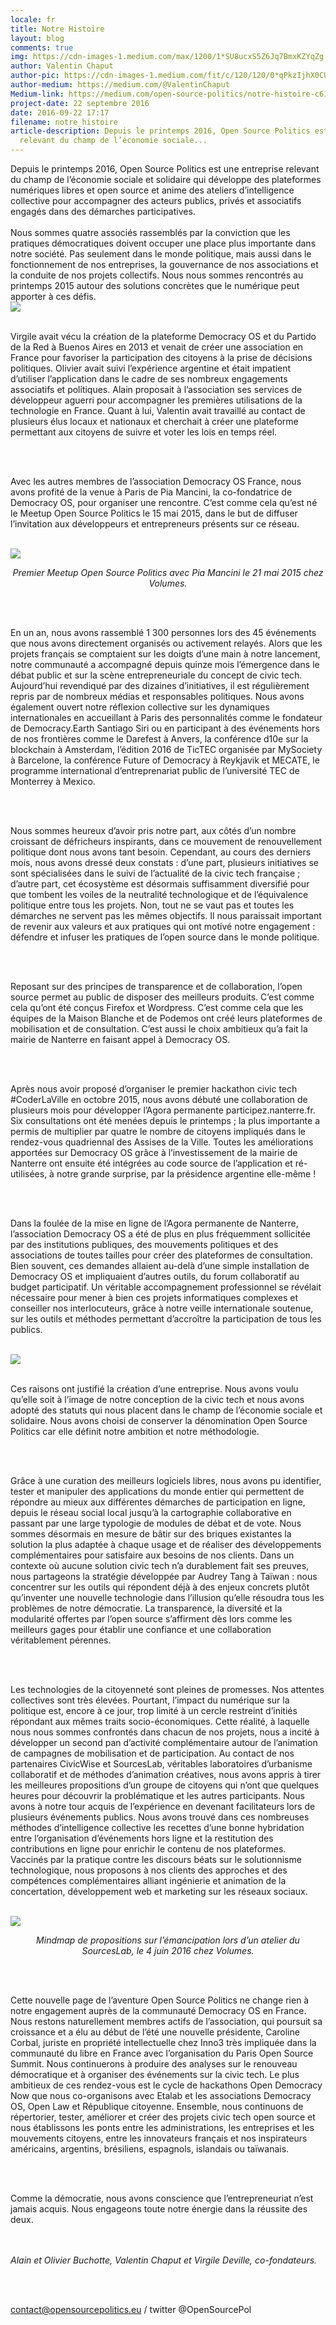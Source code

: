 ```yaml
---
locale: fr
title: Notre Histoire
layout: blog
comments: true
img: https://cdn-images-1.medium.com/max/1200/1*SU8ucxS5Z6Jq7BmxKZYqZg.jpeg
author: Valentin Chaput
author-pic: https://cdn-images-1.medium.com/fit/c/120/120/0*qPkzIjhX0CUWVeaD.jpg
author-medium: https://medium.com/@ValentinChaput
Medium-link: https://medium.com/open-source-politics/notre-histoire-c61bbec90334
project-date: 22 septembre 2016
date: 2016-09-22 17:17
filename: notre_histoire
article-description: Depuis le printemps 2016, Open Source Politics est une entreprise
  relevant du champ de l’économie sociale...
---
```


<div class = "blogcontent">
Depuis le printemps 2016, Open Source Politics est une entreprise relevant du champ de l’économie sociale et solidaire qui développe des plateformes numériques libres et open source et anime des ateliers d’intelligence collective pour accompagner des acteurs publics, privés et associatifs engagés dans des démarches participatives.
<br><br>
Nous sommes quatre associés rassemblés par la conviction que les pratiques démocratiques doivent occuper une place plus importante dans notre société. Pas seulement dans le monde politique, mais aussi dans le fonctionnement de nos entreprises, la gouvernance de nos associations et la conduite de nos projets collectifs. Nous nous sommes rencontrés au printemps 2015 autour des solutions concrètes que le numérique peut apporter à ces défis.
<br>
<img src = "https://cdn-images-1.medium.com/max/1200/1*SU8ucxS5Z6Jq7BmxKZYqZg.jpeg"><br><br>

Virgile avait vécu la création de la plateforme Democracy OS et du Partido de la Red à Buenos Aires en 2013 et venait de créer une association en France pour favoriser la participation des citoyens à la prise de décisions politiques. Olivier avait suivi l’expérience argentine et était impatient d’utiliser l’application dans le cadre de ses nombreux engagements associatifs et politiques. Alain proposait à l’association ses services de développeur aguerri pour accompagner les premières utilisations de la technologie en France. Quant à lui, Valentin avait travaillé au contact de plusieurs élus locaux et nationaux et cherchait à créer une plateforme permettant aux citoyens de suivre et voter les lois en temps réel.

<br><br>

Avec les autres membres de l’association Democracy OS France, nous avons profité de la venue à Paris de Pia Mancini, la co-fondatrice de Democracy OS, pour organiser une rencontre. C’est comme cela qu’est né le Meetup Open Source Politics le 15 mai 2015, dans le but de diffuser l’invitation aux développeurs et entrepreneurs présents sur ce réseau.

<br><img src = "https://cdn-images-1.medium.com/max/1200/1*gVPBs_HzNu_SNeoXLeLX9A.jpeg"><center><i>Premier Meetup Open Source Politics avec Pia Mancini le 21 mai 2015 chez Volumes.</i></center>

<br><br>

En un an, nous avons rassemblé 1 300 personnes lors des 45 événements que nous avons directement organisés ou activement relayés. Alors que les projets français se comptaient sur les doigts d’une main à notre lancement, notre communauté a accompagné depuis quinze mois l’émergence dans le débat public et sur la scène entrepreneuriale du concept de civic tech. Aujourd’hui revendiqué par des dizaines d’initiatives, il est régulièrement repris par de nombreux médias et responsables politiques. Nous avons également ouvert notre réflexion collective sur les dynamiques internationales en accueillant à Paris des personnalités comme le fondateur de Democracy.Earth Santiago Siri ou en participant à des événements hors de nos frontières comme le Darefest à Anvers, la conférence d10e sur la blockchain à Amsterdam, l’édition 2016 de TicTEC organisée par MySociety à Barcelone, la conférence Future of Democracy à Reykjavik et MECATE, le programme international d’entreprenariat public de l’université TEC de Monterrey à Mexico.

<br><br>

Nous sommes heureux d’avoir pris notre part, aux côtés d’un nombre croissant de défricheurs inspirants, dans ce mouvement de renouvellement politique dont nous avons tant besoin. Cependant, au cours des derniers mois, nous avons dressé deux constats : d’une part, plusieurs initiatives se sont spécialisées dans le suivi de l’actualité de la civic tech française ; d’autre part, cet écosystème est désormais suffisamment diversifié pour que tombent les voiles de la neutralité technologique et de l’équivalence politique entre tous les projets. Non, tout ne se vaut pas et toutes les démarches ne servent pas les mêmes objectifs. Il nous paraissait important de revenir aux valeurs et aux pratiques qui ont motivé notre engagement : défendre et infuser les pratiques de l’open source dans le monde politique.

<br><br>

Reposant sur des principes de transparence et de collaboration, l’open source permet au public de disposer des meilleurs produits. C’est comme cela qu’ont été conçus Firefox et Wordpress. C’est comme cela que les équipes de la Maison Blanche et de Podemos ont créé leurs plateformes de mobilisation et de consultation. C’est aussi le choix ambitieux qu’a fait la mairie de Nanterre en faisant appel à Democracy OS.

<br><br>


Après nous avoir proposé d’organiser le premier hackathon civic tech #CoderLaVille en octobre 2015, nous avons débuté une collaboration de plusieurs mois pour développer l’Agora permanente participez.nanterre.fr. Six consultations ont été menées depuis le printemps ; la plus importante a permis de multiplier par quatre le nombre de citoyens impliqués dans le rendez-vous quadriennal des Assises de la Ville. Toutes les améliorations apportées sur Democracy OS grâce à l’investissement de la mairie de Nanterre ont ensuite été intégrées au code source de l’application et ré-utilisées, à notre grande surprise, par la présidence argentine elle-même !

<br><br>

Dans la foulée de la mise en ligne de l’Agora permanente de Nanterre, l’association Democracy OS a été de plus en plus fréquemment sollicitée par des institutions publiques, des mouvements politiques et des associations de toutes tailles pour créer des plateformes de consultation. Bien souvent, ces demandes allaient au-delà d’une simple installation de Democracy OS et impliquaient d’autres outils, du forum collaboratif au budget participatif. Un véritable accompagnement professionnel se révélait nécessaire pour mener à bien ces projets informatiques complexes et conseiller nos interlocuteurs, grâce à notre veille internationale soutenue, sur les outils et méthodes permettant d’accroître la participation de tous les publics.

<br><img src = "https://cdn-images-1.medium.com/max/960/1*FRLi_rtRQr4f43yTb6R2qQ@2x.png"> <br><br>

Ces raisons ont justifié la création d’une entreprise. Nous avons voulu qu’elle soit à l’image de notre conception de la civic tech et nous avons adopté des statuts qui nous placent dans le champ de l’économie sociale et solidaire. Nous avons choisi de conserver la dénomination Open Source Politics car elle définit notre ambition et notre méthodologie.

<br><br>

Grâce à une curation des meilleurs logiciels libres, nous avons pu identifier, tester et manipuler des applications du monde entier qui permettent de répondre au mieux aux différentes démarches de participation en ligne, depuis le réseau social local jusqu’à la cartographie collaborative en passant par une large typologie de modules de débat et de vote. Nous sommes désormais en mesure de bâtir sur des briques existantes la solution la plus adaptée à chaque usage et de réaliser des développements complémentaires pour satisfaire aux besoins de nos clients. Dans un contexte où aucune solution civic tech n’a durablement fait ses preuves, nous partageons la stratégie développée par Audrey Tang à Taïwan : nous concentrer sur les outils qui répondent déjà à des enjeux concrets plutôt qu’inventer une nouvelle technologie dans l’illusion qu’elle résoudra tous les problèmes de notre démocratie. La transparence, la diversité et la modularité offertes par l’open source s’affirment dès lors comme les meilleurs gages pour établir une confiance et une collaboration véritablement pérennes.

<br><br>

Les technologies de la citoyenneté sont pleines de promesses. Nos attentes collectives sont très élevées. Pourtant, l’impact du numérique sur la politique est, encore à ce jour, trop limité à un cercle restreint d’initiés répondant aux mêmes traits socio-économiques. Cette réalité, à laquelle nous nous sommes confrontés dans chacun de nos projets, nous a incité à développer un second pan d’activité complémentaire autour de l’animation de campagnes de mobilisation et de participation. Au contact de nos partenaires CivicWise et SourcesLab, véritables laboratoires d’urbanisme collaboratif et de méthodes d’animation créatives, nous avons appris à tirer les meilleures propositions d’un groupe de citoyens qui n’ont que quelques heures pour découvrir la problématique et les autres participants. Nous avons à notre tour acquis de l’expérience en devenant facilitateurs lors de plusieurs événements publics. Nous avons trouvé dans ces nombreuses méthodes d’intelligence collective les recettes d’une bonne hybridation entre l’organisation d’événements hors ligne et la restitution des contributions en ligne pour enrichir le contenu de nos plateformes. Vaccinés par la pratique contre les discours béats sur le solutionnisme technologique, nous proposons à nos clients des approches et des compétences complémentaires alliant ingénierie et animation de la concertation, développement web et marketing sur les réseaux sociaux.

<br><img src = "https://cdn-images-1.medium.com/max/1200/1*RSrwzmrgySI36W2keHO5yQ.jpeg"><center><i>Mindmap de propositions sur l’émancipation lors d’un atelier du SourcesLab, le 4 juin 2016 chez Volumes.</i></center>

<br><br>

Cette nouvelle page de l’aventure Open Source Politics ne change rien à notre engagement auprès de la communauté Democracy OS en France. Nous restons naturellement membres actifs de l’association, qui poursuit sa croissance et a élu au début de l’été une nouvelle présidente, Caroline Corbal, juriste en propriété intellectuelle chez Inno3 très impliquée dans la communauté du libre en France avec l’organisation du Paris Open Source Summit. Nous continuerons à produire des analyses sur le renouveau démocratique et à organiser des événements sur la civic tech. Le plus ambitieux de ces rendez-vous est le cycle de hackathons Open Democracy Now que nous co-organisons avec Etalab et les associations Democracy OS, Open Law et République citoyenne. Ensemble, nous continuons de répertorier, tester, améliorer et créer des projets civic tech open source et nous établissons les ponts entre les administrations, les entreprises et les mouvements citoyens, entre les innovateurs français et nos inspirateurs américains, argentins, brésiliens, espagnols, islandais ou taïwanais.

<br><br>

Comme la démocratie, nous avons conscience que l’entrepreneuriat n’est jamais acquis. Nous engageons toute notre énergie dans la réussite des deux.

<br><br> <i>Alain et Olivier Buchotte, Valentin Chaput et Virgile Deville, co-fondateurs.</i>

<br><br>

contact@opensourcepolitics.eu / twitter @OpenSourcePol












</div>
